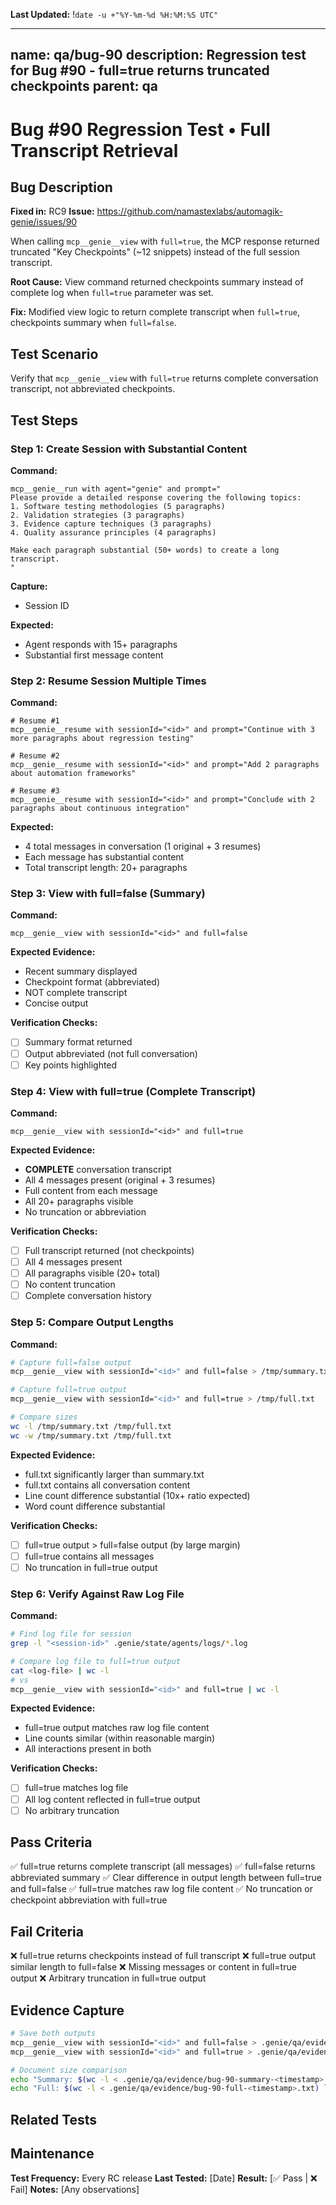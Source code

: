 **Last Updated:** !`date -u +"%Y-%m-%d %H:%M:%S UTC"`

---
name: qa/bug-90
description: Regression test for Bug #90 - full=true returns truncated checkpoints
parent: qa
---

# Bug #90 Regression Test • Full Transcript Retrieval

## Bug Description
**Fixed in:** RC9
**Issue:** https://github.com/namastexlabs/automagik-genie/issues/90

When calling `mcp__genie__view` with `full=true`, the MCP response returned truncated "Key Checkpoints" (~12 snippets) instead of the full session transcript.

**Root Cause:** View command returned checkpoints summary instead of complete log when `full=true` parameter was set.

**Fix:** Modified view logic to return complete transcript when `full=true`, checkpoints summary when `full=false`.

## Test Scenario
Verify that `mcp__genie__view` with `full=true` returns complete conversation transcript, not abbreviated checkpoints.

## Test Steps

### Step 1: Create Session with Substantial Content
**Command:**
```
mcp__genie__run with agent="genie" and prompt="
Please provide a detailed response covering the following topics:
1. Software testing methodologies (5 paragraphs)
2. Validation strategies (3 paragraphs)
3. Evidence capture techniques (3 paragraphs)
4. Quality assurance principles (4 paragraphs)

Make each paragraph substantial (50+ words) to create a long transcript.
"
```

**Capture:**
- Session ID

**Expected:**
- Agent responds with 15+ paragraphs
- Substantial first message content

### Step 2: Resume Session Multiple Times
**Command:**
```
# Resume #1
mcp__genie__resume with sessionId="<id>" and prompt="Continue with 3 more paragraphs about regression testing"

# Resume #2
mcp__genie__resume with sessionId="<id>" and prompt="Add 2 paragraphs about automation frameworks"

# Resume #3
mcp__genie__resume with sessionId="<id>" and prompt="Conclude with 2 paragraphs about continuous integration"
```

**Expected:**
- 4 total messages in conversation (1 original + 3 resumes)
- Each message has substantial content
- Total transcript length: 20+ paragraphs

### Step 3: View with full=false (Summary)
**Command:**
```
mcp__genie__view with sessionId="<id>" and full=false
```

**Expected Evidence:**
- Recent summary displayed
- Checkpoint format (abbreviated)
- NOT complete transcript
- Concise output

**Verification Checks:**
- [ ] Summary format returned
- [ ] Output abbreviated (not full conversation)
- [ ] Key points highlighted

### Step 4: View with full=true (Complete Transcript)
**Command:**
```
mcp__genie__view with sessionId="<id>" and full=true
```

**Expected Evidence:**
- **COMPLETE** conversation transcript
- All 4 messages present (original + 3 resumes)
- Full content from each message
- All 20+ paragraphs visible
- No truncation or abbreviation

**Verification Checks:**
- [ ] Full transcript returned (not checkpoints)
- [ ] All 4 messages present
- [ ] All paragraphs visible (20+ total)
- [ ] No content truncation
- [ ] Complete conversation history

### Step 5: Compare Output Lengths
**Command:**
```bash
# Capture full=false output
mcp__genie__view with sessionId="<id>" and full=false > /tmp/summary.txt

# Capture full=true output
mcp__genie__view with sessionId="<id>" and full=true > /tmp/full.txt

# Compare sizes
wc -l /tmp/summary.txt /tmp/full.txt
wc -w /tmp/summary.txt /tmp/full.txt
```

**Expected Evidence:**
- full.txt significantly larger than summary.txt
- full.txt contains all conversation content
- Line count difference substantial (10x+ ratio expected)
- Word count difference substantial

**Verification Checks:**
- [ ] full=true output > full=false output (by large margin)
- [ ] full=true contains all messages
- [ ] No truncation in full=true output

### Step 6: Verify Against Raw Log File
**Command:**
```bash
# Find log file for session
grep -l "<session-id>" .genie/state/agents/logs/*.log

# Compare log file to full=true output
cat <log-file> | wc -l
# vs
mcp__genie__view with sessionId="<id>" and full=true | wc -l
```

**Expected Evidence:**
- full=true output matches raw log file content
- Line counts similar (within reasonable margin)
- All interactions present in both

**Verification Checks:**
- [ ] full=true matches log file
- [ ] All log content reflected in full=true output
- [ ] No arbitrary truncation

## Pass Criteria
✅ full=true returns complete transcript (all messages)
✅ full=false returns abbreviated summary
✅ Clear difference in output length between full=true and full=false
✅ full=true matches raw log file content
✅ No truncation or checkpoint abbreviation with full=true

## Fail Criteria
❌ full=true returns checkpoints instead of full transcript
❌ full=true output similar length to full=false
❌ Missing messages or content in full=true output
❌ Arbitrary truncation in full=true output

## Evidence Capture
```bash
# Save both outputs
mcp__genie__view with sessionId="<id>" and full=false > .genie/qa/evidence/bug-90-summary-<timestamp>.txt
mcp__genie__view with sessionId="<id>" and full=true > .genie/qa/evidence/bug-90-full-<timestamp>.txt

# Document size comparison
echo "Summary: $(wc -l < .genie/qa/evidence/bug-90-summary-<timestamp>.txt) lines"
echo "Full: $(wc -l < .genie/qa/evidence/bug-90-full-<timestamp>.txt) lines"
```

## Related Tests
## Maintenance
**Test Frequency:** Every RC release
**Last Tested:** [Date]
**Result:** [✅ Pass | ❌ Fail]
**Notes:** [Any observations]
